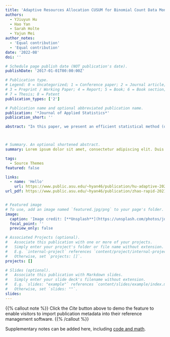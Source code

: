```yaml
---
title: 'Adaptive Resources Allocation CUSUM for Binomial Count Data Monitoring with Application to COVID-19 Hotspot Detection'
authors:
  - YJiuyun Hu
  - Hao Yan
  - Sarah Holte
  - Yajun Mei
author_notes:
  - 'Equal contribution'
  - 'Equal contribution'
date: '2022-08'
doi: ''

# Schedule page publish date (NOT publication's date).
publishDate: '2017-01-01T00:00:00Z'

# Publication type.
# Legend: 0 = Uncategorized; 1 = Conference paper; 2 = Journal article;
# 3 = Preprint / Working Paper; 4 = Report; 5 = Book; 6 = Book section;
# 7 = Thesis; 8 = Patent
publication_types: ['2']

# Publication name and optional abbreviated publication name.
publication: '*Journal of Applied Statistics*'
publication_short: ''

abstract: "In this paper, we present an efficient statistical method (denoted as `Adaptive Resources Allocation CUSUM’) to robustly and efficiently detect the hotspot with limited sampling resources. Our main idea is to combine the multi-arm bandit (MAB) and change-point detection methods to balance the exploration and exploitation of resource allocation for hotspot detection. Further, a Bayesian weighted update is used to update the posterior distribution of the infection rate. Then, the upper confidence bound (UCB) is used for resource allocation and planning. Finally, CUSUM monitoring statistics to detect the change point as well as the change location. For performance evaluation, we compare the performance of the proposed method with several benchmark methods in the literature and showed the proposed algorithm is able to achieve a lower detection delay and higher detection precision. Finally, this method is applied to hotspot detection in a real case study of county-level daily positive COVID-19 cases in Washington State WA) and demonstrates the effectiveness with very limited distributed samples."



# Summary. An optional shortened abstract.
summary: Lorem ipsum dolor sit amet, consectetur adipiscing elit. Duis posuere tellus ac convallis placerat. Proin tincidunt magna sed ex sollicitudin condimentum.

tags:
  - Source Themes
featured: false

links:
  - name: 'Hello'
    url: https://www.public.asu.edu/~hyan46/publication/hu-adaptive-2022/
url_pdf: https://www.public.asu.edu/~hyan46/publication/zhao-rapid-2021/zhao-rapid-2021.pdf


# Featured image
# To use, add an image named `featured.jpg/png` to your page's folder.
image:
  caption: 'Image credit: [**Unsplash**](https://unsplash.com/photos/jdD8gXaTZsc)'
  focal_point: ''
  preview_only: false

# Associated Projects (optional).
#   Associate this publication with one or more of your projects.
#   Simply enter your project's folder or file name without extension.
#   E.g. `internal-project` references `content/project/internal-project/index.md`.
#   Otherwise, set `projects: []`.
projects: []

# Slides (optional).
#   Associate this publication with Markdown slides.
#   Simply enter your slide deck's filename without extension.
#   E.g. `slides: "example"` references `content/slides/example/index.md`.
#   Otherwise, set `slides: ""`.
slides:
---
```


{{% callout note %}}
Click the _Cite_ button above to demo the feature to enable visitors to import publication metadata into their reference management software.
{{% /callout %}}

Supplementary notes can be added here, including [code and math](https://wowchemy.com/docs/content/writing-markdown-latex/).
